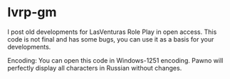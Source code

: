# lvrp-gm


I post old developments for LasVenturas Role Play in open access. This code is not final and has some bugs, you can use it as a basis for your developments.

Encoding: You can open this code in Windows-1251 encoding. Pawno will perfectly display all characters in Russian without changes.

